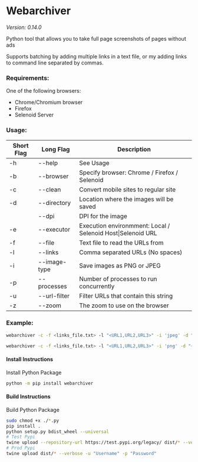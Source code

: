 # Webarchiver
*Version: 0.14.0*

Python tool that allows you to take full page screenshots of pages without ads

Supports batching by adding multiple links in a text file, or my adding links to command line separated by commas.

### Requirements:

One of the following browsers:

- Chrome/Chromium browser
- Firefox
- Selenoid Server

### Usage:
| Short Flag | Long Flag    | Description                                                 |
|------------|--------------|-------------------------------------------------------------|
| -h         | --help       | See Usage                                                   |
| -b         | --browser    | Specify browser: Chrome / Firefox / Selenoid                |
| -c         | --clean      | Convert mobile sites to regular site                        |
| -d         | --directory  | Location where the images will be saved                     |
|            | --dpi        | DPI for the image                                           |
| -e         | --executor   | Execution environmment: Local / Selenoid Host\|Selenoid URL |
| -f         | --file       | Text file to read the URLs from                             |
| -l         | --links      | Comma separated URLs (No spaces)                            |
| -i         | --image-type | Save images as PNG or JPEG                                  |
| -p         | --processes  | Number of processes to run concurrently                     |
| -u         | --url-filter | Filter URLs that contain this string                        |
| -z         | --zoom       | The zoom to use on the browser                              |


### Example:
```bash
webarchiver -c -f <links_file.txt> -l "<URL1,URL2,URL3>" -i 'jpeg' -d "~/Downloads" -z 100 --dpi 1 --browser "Firefox"
```

```bash
webarchiver -c -f <links_file.txt> -l "<URL1,URL2,URL3>" -i 'png' -d "~/Downloads" -z 100 --dpi 1 --executor "selenoid|http://selenoid.com/wd/hub" --browser "Chrome"
```

#### Install Instructions
Install Python Package

```bash
python -m pip install webarchiver
```

#### Build Instructions
Build Python Package

```bash
sudo chmod +x ./*.py
pip install .
python setup.py bdist_wheel --universal
# Test Pypi
twine upload --repository-url https://test.pypi.org/legacy/ dist/* --verbose -u "Username" -p "Password"
# Prod Pypi
twine upload dist/* --verbose -u "Username" -p "Password"
```
